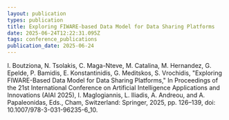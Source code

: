 ```yaml
---
layout: publication
types: publication
title: Exploring FIWARE-based Data Model for Data Sharing Platforms
date: 2025-06-24T12:22:31.095Z
tags: conference_publications
publication_date: 2025-06-24
---
```

I. Boutziona, N. Tsolakis, C. Maga-Nteve, M. Catalina, M. Hernandez, G. Epelde, P. Bamidis, E. Konstantinidis, G. Meditskos, S. Vrochidis, "Exploring FIWARE-Based Data Model for Data Sharing Platforms," Ιn Proceedings of the 21st International Conference on Artificial Intelligence Applications and Innovations (AIAI 2025), I. Maglogiannis, L. Iliadis, A. Andreou, and A. Papaleonidas, Eds., Cham, Switzerland: Springer, 2025, pp. 126–139, doi: 10.1007/978-3-031-96235-6_10.